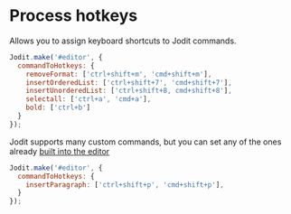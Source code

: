 # Process hotkeys

Allows you to assign keyboard shortcuts to Jodit commands.

```js
Jodit.make('#editor', {
  commandToHotkeys: {
    removeFormat: ['ctrl+shift+m', 'cmd+shift+m'],
    insertOrderedList: ['ctrl+shift+7', 'cmd+shift+7'],
    insertUnorderedList: ['ctrl+shift+8, cmd+shift+8'],
    selectall: ['ctrl+a', 'cmd+a'],
    bold: ['ctrl+b']
  }
});
```

Jodit supports many custom commands, but you can set any of the ones already [built into the editor](https://developer.mozilla.org/en-US/docs/Web/API/Document/execCommand#parameters)

```js
Jodit.make('#editor', {
  commandToHotkeys: {
    insertParagraph: ['ctrl+shift+p', 'cmd+shift+p'],
  }
});
```
